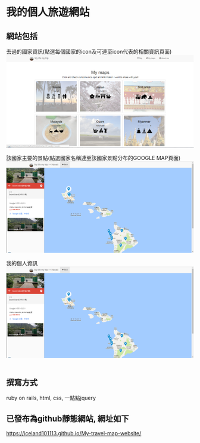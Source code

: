 # 我的個人旅遊網站

## 網站包括  
去過的國家資訊(點選每個國家的icon及可連至icon代表的相關資訊頁面)
![image](https://github.com/iceland101113/My-travel-map-website/blob/master/%E5%9C%96%E7%89%87%2055.png)
  
該國家主要的景點(點選國家名稱連至該國家景點分布的GOOGLE MAP頁面)  
![image](https://github.com/iceland101113/My-travel-map-website/blob/master/hawaii1.png)
  
我的個人資訊  
![image](https://github.com/iceland101113/My-travel-map-website/blob/master/hawaii.png)
  
## 撰寫方式  
ruby on rails, html, css, 一點點jquery  
 
## 已發布為github靜態網站, 網址如下   
https://iceland101113.github.io/My-travel-map-website/
